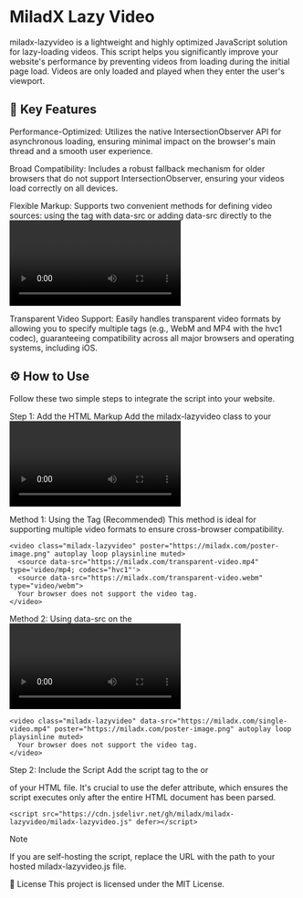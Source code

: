 # MiladX Lazy Video
miladx-lazyvideo is a lightweight and highly optimized JavaScript solution for lazy-loading videos. This script helps you significantly improve your website's performance by preventing videos from loading during the initial page load. Videos are only loaded and played when they enter the user's viewport.

## 🚀 Key Features
Performance-Optimized: Utilizes the native IntersectionObserver API for asynchronous loading, ensuring minimal impact on the browser's main thread and a smooth user experience.

Broad Compatibility: Includes a robust fallback mechanism for older browsers that do not support IntersectionObserver, ensuring your videos load correctly on all devices.

Flexible Markup: Supports two convenient methods for defining video sources: using the <source> tag with data-src or adding data-src directly to the <video> tag.

Transparent Video Support: Easily handles transparent video formats by allowing you to specify multiple <source> tags (e.g., WebM and MP4 with the hvc1 codec), guaranteeing compatibility across all major browsers and operating systems, including iOS.

## ⚙️ How to Use
Follow these two simple steps to integrate the script into your website.

Step 1: Add the HTML Markup
Add the miladx-lazyvideo class to your <video> tag. Instead of using the src attribute, use data-src to specify the video file's URL.

Method 1: Using the <source> Tag (Recommended)
This method is ideal for supporting multiple video formats to ensure cross-browser compatibility.
```
<video class="miladx-lazyvideo" poster="https://miladx.com/poster-image.png" autoplay loop playsinline muted>
  <source data-src="https://miladx.com/transparent-video.mp4" type='video/mp4; codecs="hvc1"'>
  <source data-src="https://miladx.com/transparent-video.webm" type="video/webm">
  Your browser does not support the video tag.
</video>
```

Method 2: Using data-src on the <video> Tag
Use this method if you only need to specify a single video source.
```
<video class="miladx-lazyvideo" data-src="https://miladx.com/single-video.mp4" poster="https://miladx.com/poster-image.png" autoplay loop playsinline muted>
  Your browser does not support the video tag.
</video>
```

Step 2: Include the Script
Add the script tag to the <head> or <footer> of your HTML file. It's crucial to use the defer attribute, which ensures the script executes only after the entire HTML document has been parsed.

```
<script src="https://cdn.jsdelivr.net/gh/miladx/miladx-lazyvideo/miladx-lazyvideo.js" defer></script>
```

> [!Note]
> If you are self-hosting the script, replace the URL with the path to your hosted miladx-lazyvideo.js file.

📝 License
This project is licensed under the MIT License.
